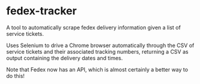 # fedex-tracker
A tool to automatically scrape fedex delivery information given a list of service tickets.

Uses Selenium to drive a Chrome browser automatically through the CSV of service tickets and their associated tracking numbers, returning a CSV as output containing the delivery dates and times.

Note that Fedex now has an API, which is almost certainly a better way to do this!
